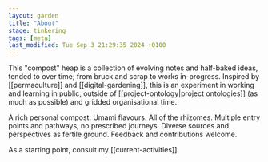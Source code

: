 ```yaml
---  
layout: garden
title: "About"
stage: tinkering
tags: [meta]
last_modified: Tue Sep 3 21:29:35 2024 +0100
---
```


This "compost" heap is a collection of evolving notes and half-baked ideas, tended to over time; from bruck and scrap to works in-progress. Inspired by [[permaculture]] and [[digital-gardening]], this is an experiment in working and learning in public, outside of [[project-ontology|project ontologies]] (as much as possible) and gridded organisational time.

A rich personal compost. Umami flavours. All of the rhizomes. Multiple entry points and pathways, no prescribed journeys. Diverse sources and perspectives as fertile ground. Feedback and contributions welcome.

As a starting point, consult my [[current-activities]].